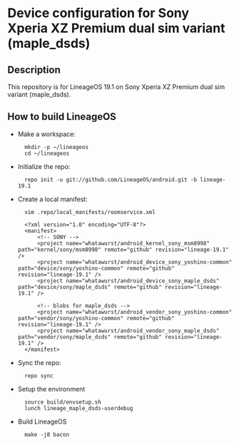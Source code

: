 Device configuration for Sony Xperia XZ Premium dual sim variant (maple_dsds)
========================================================

Description
-----------

This repository is for LineageOS 19.1 on Sony Xperia XZ Premium dual sim variant (maple_dsds).

How to build LineageOS
----------------------

* Make a workspace:

        mkdir -p ~/lineageos
        cd ~/lineageos

* Initialize the repo:

        repo init -u git://github.com/LineageOS/android.git -b lineage-19.1

* Create a local manifest:

        vim .repo/local_manifests/roomservice.xml

        <?xml version="1.0" encoding="UTF-8"?>
        <manifest>
            <!-- SONY -->
            <project name="whatawurst/android_kernel_sony_msm8998" path="kernel/sony/msm8998" remote="github" revision="lineage-19.1" />
            <project name="whatawurst/android_device_sony_yoshino-common" path="device/sony/yoshino-common" remote="github" revision="lineage-19.1" />
            <project name="whatawurst/android_device_sony_maple_dsds" path="device/sony/maple_dsds" remote="github" revision="lineage-19.1" />

            <!-- blobs for maple_dsds -->
            <project name="whatawurst/android_vendor_sony_yoshino-common" path="vendor/sony/yoshino-common" remote="github" revision="lineage-19.1" />
            <project name="whatawurst/android_vendor_sony_maple_dsds" path="vendor/sony/maple_dsds" remote="github" revision="lineage-19.1" />
        </manifest>

* Sync the repo:

        repo sync

* Setup the environment

        source build/envsetup.sh
        lunch lineage_maple_dsds-userdebug

* Build LineageOS

        make -j8 bacon
